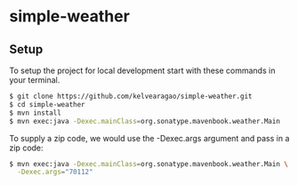 # simple-weather

## Setup

To setup the project for local development start with these commands in your terminal.

```sh
$ git clone https://github.com/kelvearagao/simple-weather.git
$ cd simple-weather
$ mvn install
$ mvn exec:java -Dexec.mainClass=org.sonatype.mavenbook.weather.Main
```

To supply a zip code, we would use the -Dexec.args argument and pass in a zip code:

```sh
$ mvn exec:java -Dexec.mainClass=org.sonatype.mavenbook.weather.Main \
  -Dexec.args="70112"
```
